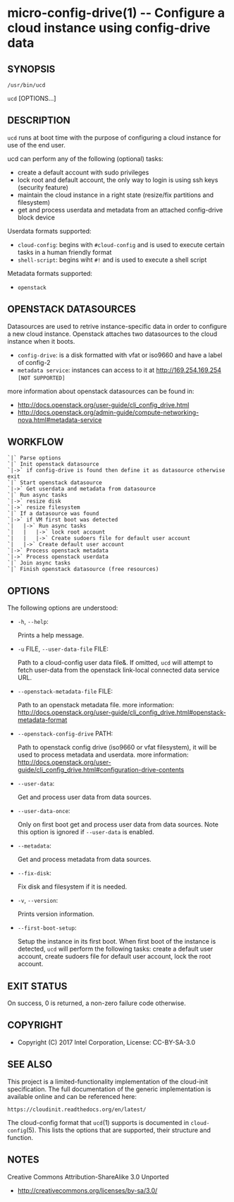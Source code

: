 micro-config-drive(1) -- Configure a cloud instance using config-drive data
===========================================================================

## SYNOPSIS

`/usr/bin/ucd`

`ucd` [OPTIONS...]

## DESCRIPTION

`ucd` runs at boot time with the purpose of configuring a cloud instance
for use of the end user.

ucd can perform any of the following (optional) tasks:

 * create a default account with sudo privileges
 * lock root and default account, the only way to login is using ssh keys (security feature)
 * maintain the cloud instance in a right state (resize/fix partitions and filesystem)
 * get and process userdata and metadata from an attached config-drive block device

Userdata formats supported:

 * `cloud-config`: begins with `#cloud-config` and is used to execute certain tasks in a human friendly format
 * `shell-script`: begins wiht `#!` and is used to execute a shell script

Metadata formats supported:

 * `openstack`

## OPENSTACK DATASOURCES

Datasources are used to retrive instance-specific data in order to configure a new cloud instance.
Openstack attaches two datasources to the cloud instance when it boots.

 * `config-drive`: is a disk formatted with vfat or iso9660 and have a label of config-2
 * `metadata service`: instances can access to it at http://169.254.169.254 `[NOT SUPPORTED]`

more information about openstack datasources can be found in:

 * http://docs.openstack.org/user-guide/cli_config_drive.html
 * http://docs.openstack.org/admin-guide/compute-networking-nova.html#metadata-service

## WORKFLOW

    `|` Parse options
    `|` Init openstack datasource
    `|->` if config-drive is found then define it as datasource otherwise exit
    `|` Start openstack datasource
    `|->` Get userdata and metadata from datasource
    `|` Run async tasks
    `|->` resize disk
    `|->` resize filesystem
    `|` If a datasource was found
    `|->` if VM first boot was detected
    `|   |->` Run async tasks
    `|   |   |->` lock root account
    `|   |   |->` Create sudoers file for default user account
    `|   |->` Create default user account
    `|->` Process openstack metadata
    `|->` Process openstack userdata
    `|` Join async tasks
    `|` Finish openstack datasource (free resources)

## OPTIONS

The following options are understood:

  * `-h`, `--help`:

    Prints a help message.

  * `-u` FILE, `--user-data-file` FILE:

    Path to a cloud-config user data file\&. If omitted, `ucd` will
    attempt to fetch user-data from the openstack link-local connected data
    service URL.

  * `--openstack-metadata-file` FILE:

    Path to an openstack metadata file.
    more information: http://docs.openstack.org/user-guide/cli_config_drive.html#openstack-metadata-format

  * `--openstack-config-drive` PATH:

    Path to openstack config drive (iso9660 or vfat filesystem),
    it will be used to process metadata and userdata.
    more information:
    http://docs.openstack.org/user-guide/cli_config_drive.html#configuration-drive-contents

  * `--user-data`:

    Get and process user data from data sources.

  * `--user-data-once`:

    Only on first boot get and process user data from data sources.
    Note this option is ignored if `--user-data` is enabled.

  * `--metadata`:

    Get and process metadata from data sources.

  * `--fix-disk`:

    Fix disk and filesystem if it is needed.

  * `-v`, `--version`:

    Prints version information.

  * `--first-boot-setup`:

    Setup the instance in its first boot.
    When first boot of the instance is detected, `ucd` will perform
    the following tasks: create a default user account, create sudoers
    file for default user account, lock the root account.

## EXIT STATUS

On success, 0 is returned, a non-zero failure code otherwise.

## COPYRIGHT

 * Copyright (C) 2017 Intel Corporation, License: CC-BY-SA-3.0

## SEE ALSO

This project is a limited-functionality implementation of the cloud-init
specification. The full documentation of the generic implementation is
available online and can be referenced here:

`https://cloudinit.readthedocs.org/en/latest/`

The cloud-config format that `ucd`(1) supports is documented
in `cloud-config`(5). This lists the options that are supported,
their structure and function.

## NOTES

Creative Commons Attribution-ShareAlike 3.0 Unported

 * http://creativecommons.org/licenses/by-sa/3.0/
